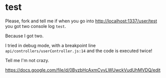 # test


Please, fork and tell me if when you go into <http://localhost:1337/user/test> you got two console log `test`.

Because I got two.

I tried in debug mode, with a breakpoint line `api/controllers/userController.js:14` and the code is executed twice!

Tell me I'm not crazy.

<https://docs.google.com/file/d/0ByzbHcAxmCyvLWUwckVudUhMVDQ/edit>
